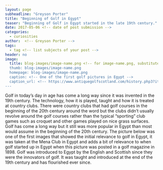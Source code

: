 ```yaml
---
layout: page
subheadline: "Greyson Porter"
title: "Beginning of Golf in Egypt"
teaser: "Beginning of Golf in Egypt started in the late 19th century."
date: 2017-05-06 <!-- date of post submission -->
categories:
  - curiosities
author:  <!-- Greyson Porter -->
tags:
  - tag <!-- list subjects of your post -->
header: no
image:
  title: blog-images/image-name.png <!-- for image-name.png, substitute name you've given your image file -->
  thumb: blog-images/image-name.png
  homepage: blog-images/image-name.png
  caption: <!-- One of the first golf pictures in Egypt -->
  caption_url: <!-- https://www.antiquegolfscotland.com/history.php3?itemid=77 -->
---
```

Golf in today’s day in age has come a long way since it was invented in the 19th century. The technology, how it is played, taught and how it is treated at country clubs. There were country clubs that had golf courses in the beginning of the 20th century around the word but the clubs didn’t usually revolve around the golf courses rather than the typical “sporting” club games such as croquet and other games played on nice grass surfaces. Golf has come a long way but it still was more popular in Egypt than most would assume in the beginning of the 20th century. The picture below was one of the first images that showed the initial relevance to golf in Egypt, it was taken at the Mena Club in Egypt and adds a bit of relevance to when golf started up in Egypt when this picture was posted in a golf magazine in 1898. Golf was introduced to Egypt by the English and Scottish since they were the innovators of golf. It was taught and introduced at the end of the 19th century and has flourished ever since.
